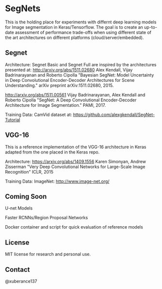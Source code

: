 # SegNets
This is the holding place for experiments with differnt deep learning models for Image segmentation in Keras/Tensorflow. The goal is to create an up-to-date assessment of performance trade-offs when using different state of the art architectures on different platforms (cloud/server/embedded).

## Segnet

Architecture:
Segnet Basic and Segnet Full are inspired by the architectures presented at:
http://arxiv.org/abs/1511.02680
Alex Kendall, Vijay Badrinarayanan and Roberto Cipolla "Bayesian SegNet: Model Uncertainty in Deep Convolutional Encoder-Decoder Architectures for Scene Understanding." arXiv preprint arXiv:1511.02680, 2015.

http://arxiv.org/abs/1511.00561
Vijay Badrinarayanan, Alex Kendall and Roberto Cipolla "SegNet: A Deep Convolutional Encoder-Decoder Architecture for Image Segmentation." PAMI, 2017. 

Training Data:
CamVid dataset at:
https://github.com/alexgkendall/SegNet-Tutorial

## VGG-16

This is a reference implementation of the VGG-16 architecture in Keras adapted from the one placed in the Keras repo.

Architecture:
https://arxiv.org/abs/1409.1556
Karen Simonyan, Andrew Zisserman "Very Deep Convolutional Networks for Large-Scale Image Recognition" ICLR, 2015 

Training Data:
ImageNet:
http://www.image-net.org/

## Coming Soon

U-net Models

Faster RCNNs/Region Proposal Networks

Docker container and script for quick evaluation of reference models

## License
MIT license for research and personal use.

## Contact
@xuberance137

